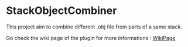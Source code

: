 # StackObjectCombiner

This project aim to combine different .obj file from parts of a same stack.

Go check the wiki page of the plugin for more informations : <a href="http://imagej.net/StackObjectCombiner">WikiPage</a>
